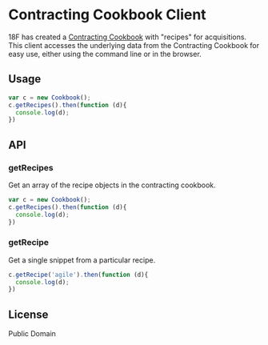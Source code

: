 # Contracting Cookbook Client

18F has created a [Contracting Cookbook](https://pages.18f.gov/contracting-cookbook/) with "recipes" for acquisitions. This client accesses the underlying data from the Contracting Cookbook for easy use, either using the command line or in the browser.

## Usage

``` js
var c = new Cookbook();
c.getRecipes().then(function (d){
  console.log(d);
})
```

## API

### getRecipes

Get an array of the recipe objects in the contracting cookbook.

``` js
var c = new Cookbook();
c.getRecipes().then(function (d){
  console.log(d);
})
```

### getRecipe

Get a single snippet from a particular recipe.

``` js
c.getRecipe('agile').then(function (d){
  console.log(d);
})
```

## License

Public Domain
